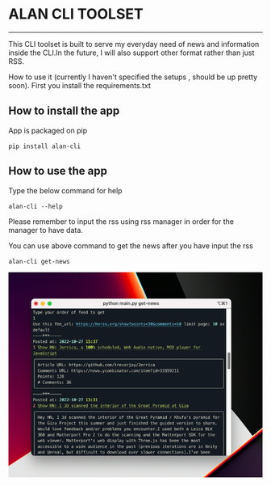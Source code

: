 # ALAN CLI TOOLSET

**********
This CLI toolset is built to serve my everyday need of news and information inside the CLI.In the future, I will also
support other format rather than just RSS.

How to use it (currently I haven't specified the setups , should be up pretty soon). First you install the
requirements.txt

## How to install the app
App is packaged on pip
```shell
pip install alan-cli
```

## How to use the app
Type the below command for help
```shell
alan-cli --help
```
Please remember to input the rss using rss manager in order for the manager to have data.

You can use above command to get the news after you have input the rss
```shell
alan-cli get-news
```
![img.png](img.png)